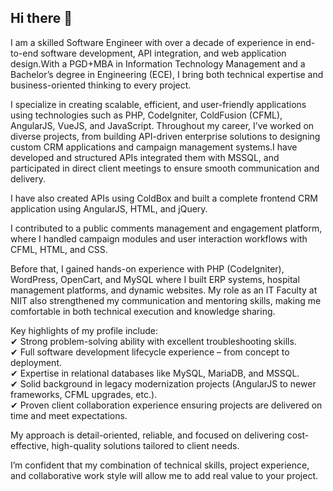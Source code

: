 ## Hi there 👋

<!--
**nikhilmathur1957/nikhilmathur1957** is a ✨ _special_ ✨ repository because its `README.md` (this file) appears on your GitHub profile.

Here are some ideas to get you started:

- 🔭 I’m currently working on ...
- 🌱 I’m currently learning ...
- 👯 I’m looking to collaborate on ...
- 🤔 I’m looking for help with ...
- 💬 Ask me about ...
- 📫 How to reach me: ...
- 😄 Pronouns: ...
- ⚡ Fun fact: ...
-->
I am a skilled Software Engineer with over a decade of experience in end-to-end software development, API integration, and web application design.With a PGD+MBA in Information Technology Management and a Bachelor’s degree in Engineering (ECE), I bring both technical expertise and business-oriented thinking to every project.

I specialize in creating scalable, efficient, and user-friendly applications using technologies such as PHP, CodeIgniter, ColdFusion (CFML), AngularJS, VueJS, and JavaScript.
Throughout my career, I’ve worked on diverse projects, from building API-driven enterprise solutions to designing custom CRM applications and campaign management systems.I have developed and structured APIs integrated them with MSSQL, and participated in direct client meetings to ensure smooth communication and delivery.

I have also created APIs using ColdBox and built a complete frontend CRM application using AngularJS, HTML, and jQuery.

I contributed to a public comments management and engagement platform, where I handled campaign modules and user interaction workflows with CFML, HTML, and CSS.

Before that, I gained hands-on experience with PHP (CodeIgniter), WordPress, OpenCart, and MySQL where I built ERP systems, hospital management platforms, and dynamic websites. My role as an IT Faculty at NIIT also strengthened my communication and mentoring skills, making me comfortable in both technical execution and knowledge sharing.

Key highlights of my profile include:<br>
✔ Strong problem-solving ability with excellent troubleshooting skills.<br>
✔ Full software development lifecycle experience – from concept to deployment.<br>
✔ Expertise in relational databases like MySQL, MariaDB, and MSSQL.<br>
✔ Solid background in legacy modernization projects (AngularJS to newer frameworks, CFML upgrades, etc.).<br>
✔ Proven client collaboration experience ensuring projects are delivered on time and meet expectations.

My approach is detail-oriented, reliable, and focused on delivering cost-effective, high-quality solutions tailored to client needs.

I’m confident that my combination of technical skills, project experience, and collaborative work style will allow me to add real value to your project.
